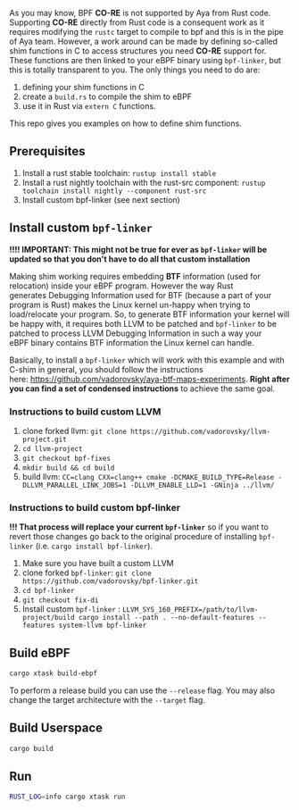 As you may know, BPF **CO-RE** is not supported by Aya from Rust code.
Supporting **CO-RE** directly from Rust code is a consequent work as it requires
modifying the `rustc` target to compile to bpf and this is in the pipe of Aya team.
However, a work around can be made by defining so-called shim functions in C
to access structures you need **CO-RE** support for. These functions are
then linked to your eBPF binary using `bpf-linker`, but this is totally
transparent to you. The only things you need to do are:
1. defining your shim functions in C
1. create a `build.rs` to compile the shim to eBPF
1. use it in Rust via `extern C` functions. 

This repo gives you examples on how to define shim functions.

## Prerequisites

1. Install a rust stable toolchain: `rustup install stable`
1. Install a rust nightly toolchain with the rust-src component: `rustup toolchain install nightly --component rust-src`
1. Install custom bpf-linker (see next section)

## Install custom `bpf-linker`

**!!!! IMPORTANT: This might not be true for ever as `bpf-linker` will be
updated so that you don't have to do all that custom installation**

Making shim working requires embedding **BTF** information (used for relocation)
inside your eBPF program. However the way Rust generates Debugging Information 
used for BTF (because a part of your program is Rust) makes the Linux kernel 
un-happy when trying to load/relocate your program. So, to generate BTF
information your kernel will be happy with, it requires both LLVM to be patched
and `bpf-linker` to be patched to process LLVM Debugging Information
in such a way your eBPF binary contains BTF information the Linux kernel can
handle.

Basically, to install a `bpf-linker` which will work with this example and with 
C-shim in general, you should follow the instructions here: https://github.com/vadorovsky/aya-btf-maps-experiments. **Right after you can find a set of condensed instructions** to achieve the same goal.

### Instructions to build custom LLVM
1. clone forked llvm: `git clone https://github.com/vadorovsky/llvm-project.git`
1. `cd llvm-project`
1. `git checkout bpf-fixes`
1. `mkdir build && cd build`
1. build llvm: `CC=clang CXX=clang++ cmake -DCMAKE_BUILD_TYPE=Release -DLLVM_PARALLEL_LINK_JOBS=1 -DLLVM_ENABLE_LLD=1 -GNinja ../llvm/`

### Instructions to build custom bpf-linker

**!!! That process will replace your current `bpf-linker`** so if you want
to revert those changes go back to the original procedure of installing `bpf-linker` (i.e. `cargo install bpf-linker`).

1. Make sure you have built a custom LLVM
1. clone forked `bpf-linker`: `git clone https://github.com/vadorovsky/bpf-linker.git`
1. `cd bpf-linker`
1. `git checkout fix-di`
1. Install custom `bpf-linker` : `LLVM_SYS_160_PREFIX=/path/to/llvm-project/build cargo install --path . --no-default-features --features system-llvm bpf-linker`


## Build eBPF

```bash
cargo xtask build-ebpf
```

To perform a release build you can use the `--release` flag.
You may also change the target architecture with the `--target` flag.

## Build Userspace

```bash
cargo build
```

## Run

```bash
RUST_LOG=info cargo xtask run
```
